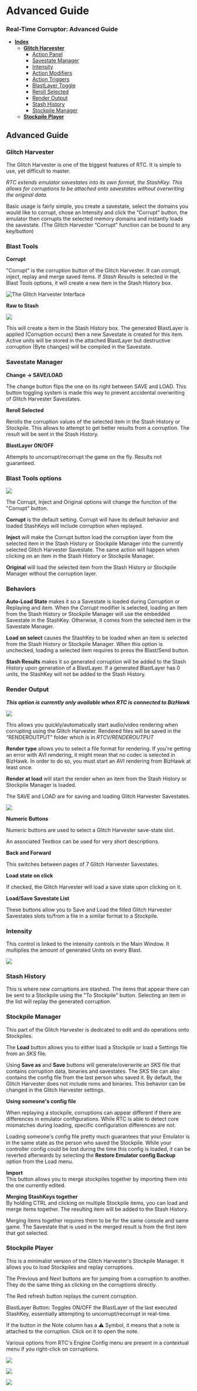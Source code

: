 # Advanced Guide

### Real-Time Corruptor: Advanced Guide

* [**Index**](advanced.md#advanced-guide)
  * [**Glitch Harvester**](advanced.md#glitch-harvester)
    * [Action Panel](advanced.md#action-panel)
    * [Savestate Manager](advanced.md#savestate-manager)
    * [Intensity](advanced.md#intensity)
    * [Action Modifiers](advanced.md#action-modifiers)
    * [Action Triggers](advanced.md#action-triggers)
    * [BlastLayer Toggle](advanced.md#blastlayer-toggle)
    * [Reroll Selected](advanced.md#reroll-selected)
    * [Render Output](advanced.md#render-output)
    * [Stash History](advanced.md#stash-history)
    * [Stockpile Manager](advanced.md#stockpile-manager)
  * [**Stockpile Player**](advanced.md#stockpile-player)

## Advanced Guide

### Glitch Harvester

The Glitch Harvester is one of the biggest features of RTC. It is simple to use, yet difficult to master.

_RTC extends emulator savestates into its own format, the StashKey. This allows for corruptions to be attached onto savestates without overwriting the original data._

Basic usage is fairly simple, you create a savestate, select the domains you would like to corrupt, chose an Intensity and click the “Corrupt" button, the emulator then corrupts the selected memory domains and instantly loads the savestate. \(The Glitch Harvester “Corrupt” function can be bound to any key/button\)

### Blast Tools

**Corrupt**

"Corrupt" is the corruption button of the Glitch Harvester. It can corrupt, inject, replay and merge saved items. If _Stash Results_ is selected in the Blast Tools options, it will create a new item in the Stash History box.

![The Glitch Harvester Interface](../../.gitbook/assets/image%20%284%29.png)

**Raw to Stash**

![](../../.gitbook/assets/image%20%282%29.png)

This will create a item in the Stash History box. The generated BlastLayer is applied \(Corruption occurs\) then a new Savestate is created for this item. Active units will be stored in the attached BlastLayer but destructive corruption \(Byte changes\) will be compiled in the Savestate.

### Savestate Manager

**Change -&gt; SAVE/LOAD**

The change button flips the one on its right between SAVE and LOAD. This button toggling system is made this way to prevent accidental overwriting of Glitch Harvester Savestates.

**Reroll Selected**

Rerolls the corruption values of the selected item in the Stash History or Stockpile. This allows to attempt to get better results from a corruption. The result will be sent in the Stash History.

**BlastLayer ON/OFF**

Attempts to uncorrupt/recorrupt the game on the fly. Results not guaranteed.

### Blast Tools options

![](../../.gitbook/assets/image.png)

The Corrupt, Inject and Original options will change the function of the "Corrupt" button.

**Corrupt** is the default setting. Corrupt will have its default behavior and loaded StashKeys will include corruption when replayed.

**Inject** will make the Corrupt button load the corruption layer from the selected item in the Stash History or Stockpile Manager into the currently selected Glitch Harvester Savestate. The same action will happen when clicking on an item in the Stash History or Stockpile Manager.

**Original** will load the selected item from the Stash History or Stockpile Manager without the corruption layer.

### Behaviors

**Auto-Load State** makes it so a Savestate is loaded during Corruption or Replaying and item. When the _Corrupt_ modifier is selected, loading an item from the Stash History or Stockpile Manager will use the embedded Savestate in the StashKey. Otherwise, it comes from the selected item in the Savestate Manager.

**Load on select** causes the StashKey to be loaded when an item is selected from the Stash History or Stockpile Manager. When this option is unchecked, loading a selected item requires to press the Blast/Send button.

**Stash Results** makes it so generated corruption will be added to the Stash History upon generation of a BlastLayer. If a generated BlastLayer has 0 units, the StashKey will not be added to the Stash History.

### Render Output

_**This option is currently only available when RTC is connected to BizHawk**_

![](../../.gitbook/assets/image%20%281%29.png)

This allows you quickly/automatically start audio/video rendering when corrupting using the Glitch Harvester. Rendered files will be saved in the “RENDEROUTPUT” folder which is in _RTCV/RENDEROUTPUT_

**Render type** allows you to select a file format for rendering. If you're getting an error with AVI rendering, it might mean that no codec is selected in BizHawk. In order to do so, you must start an AVI rendering from BizHawk at least once.

**Render at load** will start the render when an item from the Stash History or Stockpile Manager is loaded.

The SAVE and LOAD are for saving and loading Glitch Harvester Savestates.

![](../../.gitbook/assets/190704183858%20%286%29.gif)

**Numeric Buttons**

Numeric buttons are used to select a Glitch Harvester save-state slot.

An associated Textbox can be used for very short descriptions.

**Back and Forward**

This switches between pages of 7 Glitch Harvester Savestates.

**Load state on click**

If checked, the Glitch Harvester will load a save state upon clicking on it.

**Load/Save Savestate List**

These buttons allow you to Save and Load the filled Glitch Harvester Savestates slots to/from a file in a similar format to a Stockpile.

### Intensity

This control is linked to the intensity controls in the Main Window. It multiplies the amount of generated Units on every Blast.

![](../../.gitbook/assets/image%20%283%29.png)

### Stash History

This is where new corruptions are stashed. The items that appear there can be sent to a Stockpile using the "To Stockpile" button. Selecting an item in the list will replay the generated corruption.

### Stockpile Manager

This part of the Glitch Harvester is dedicated to edit and do operations onto Stockpiles.

The **Load** button allows you to either load a Stockpile or load a Settings file from an _SKS_ file.

Using **Save as** and **Save** buttons will generate/overwrite an _SKS_ file that contains corruption data, binaries and savestates. The _SKS_ file can also contains the config file from the last person who saved it. By default, the Glitch Harvester does not include roms and binaries. This behavior can be changed in the Glitch Harvester settings.

**Using someone's config file**

When replaying a stockpile, corruptions can appear different if there are differences in emulator configurations. While RTC is able to detect core mismatches during loading, specific configuration differences are not.

Loading someone's config file pretty much guarantees that your Emulator is in the same state as the person who saved the Stockpile. While your controller config could be lost during the time this config is loaded, it can be reverted afterwards by selecting the **Restore Emulator config Backup** option from the Load menu.

**Import**  
This button allows you to merge stockpiles together by importing them into the one currently edited.

**Merging StashKeys together**  
By holding CTRL and clicking on multiple Stockpile items, you can load and merge items together. The resulting item will be added to the Stash History.

Merging items together requires them to be for the same console and same game. The Savestate that is used in the merged result is from the first item that got selected.

### Stockpile Player

This is a minimalist version of the Glitch Harvester's Stockpile Manager. It allows you to load Stockpiles and replay corruptions.

The Previous and Next buttons are for jumping from a corruption to another. They do the same thing as clicking on the corruptions directly.

The Red refresh button replays the current corruption.

BlastLayer Button: Toggles ON/OFF the BlastLayer of the last executed StashKey, essentially attempting to uncorrupt/recorrupt in real-time.

If the button in the Note column has a ⚠ Symbol, it means that a note is attached to the corruption. Click on it to open the note.

Various options from RTC's Engine Config menu are present in a contextual menu if you right-click on corruptions.



![](../../.gitbook/assets/190704190157.gif)

![](../../.gitbook/assets/image%20%285%29.png)

![](../../.gitbook/assets/image%20%288%29.png)

